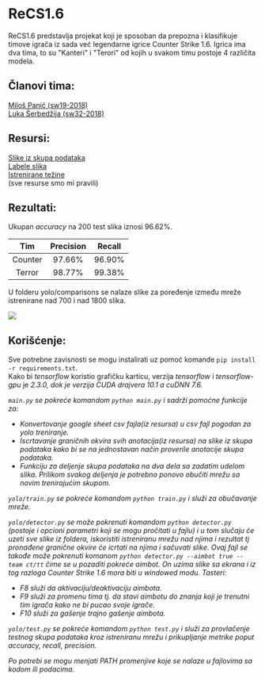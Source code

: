 # ReCS1.6

ReCS1.6 predstavlja projekat koji je sposoban da prepozna i klasifikuje timove igrača iz sada već legendarne igrice Counter Strike 1.6. Igrica ima dva tima, to su "Kanteri" i "Terori" od kojih u svakom timu postoje 4 različita modela. 

## Članovi tima:

[Miloš Panić (sw19-2018)](https://github.com/panicmilos)  
[Luka Šerbedžija (sw32-2018)](https://github.com/lukaserbedzija)

## Resursi:

[Slike iz skupa podataka](https://drive.google.com/drive/u/2/folders/1JEGqHTQcQaakKBCeB5WB9aVWa_1sM1R8)   
[Labele slika](https://docs.google.com/spreadsheets/d/1EqSbc1H2dcpJ1exzEMBKa17dtIzj-pyN0ISjIFKpWi4/edit?usp=sharing)   
[Istrenirane težine](https://drive.google.com/drive/folders/1qV30VXTh__nHawVNBPEsrHV-v6kL4gCA?usp=sharing)    
(sve resurse smo mi pravili)

## Rezultati:
Ukupan _accuracy_ na 200 test slika iznosi 96.62%.

| Tim | Precision | Recall  |
| :----: |:---------:| :-----:|
| Counter | 97.66% | 96.90% |
| Terror | 98.77% | 99.38% |

U folderu yolo/comparisons se nalaze slike za poređenje između mreže istrenirane nad 700 i nad 1800 slika.

<img src="https://github.com/panicmilos/recs1.6/blob/main/demo.gif" />

## Korišćenje:

Sve potrebne zavisnosti se mogu instalirati uz pomoć komande `pip install -r requirements.txt`.   
Kako bi <i>tensorflow</i> koristio grafičku karticu, verzija <i>tensorflow</i> i <i>tensorflow-gpu</i> je <i>2.3.0, dok je verzija <i>CUDA</i> drajvera 10.1 a <i>cuDNN</i> <i>7.6</i>.

`main.py` se pokreće komandom `python main.py` i sadrži pomoćne funkcije za:
<ul>
  <li>Konvertovanje google sheet csv fajla(iz resursa) u csv fajl pogodan za yolo treniranje.</li>
  <li>Iscrtavanje graničnih okvira svih anotacija(iz resursa) na slike iz skupa podataka kako bi se na jednostavan način proverile anotacije skupa podataka.</li>
  <li>Funkciju za deljenje skupa podataka na dva dela sa zadatim udelom slika. Prilikom svakog deljenja je potrebno ponovo obučiti mrežu sa novim trenirajućim skupom.</li>
</ul>

`yolo/train.py` se pokreće komandom `python train.py` i služi za obučavanje mreže.
 
`yolo/detector.py` se može pokrenuti komandom `python detector.py` (postoje i opcioni parametri koji se mogu pročitati u fajlu) i u tom slučaju će uzeti sve slike iz foldera, iskoristiti istreniranu mrežu nad njima i rezultat tj pronađene granične okvire će icrtati na njima i sačuvati slike.
Ovaj fajl se takođe može pokrenuti komanom `python detector.py --aimbot true --team ct/tt` čime se u pozaditi pokreće aimbot. On uzima slike sa ekrana i iz tog razloga Counter Strike 1.6 mora biti u windowed modu. Tasteri:
<ul>
  <li>F8 služi da aktivaciju/deaktivaciju aimbota.</li>
  <li>F9 služi za promenu tima tj. da stavi aimbotu do znanja koji je trenutni tim igrača kako ne bi pucao svoje igrače.</li>
  <li>F10 služi za gašenje trajno gašenje aimbota.</li>
</ul>

`yolo/test.py` se pokreće komandom `python test.py` i služi za provlačenje testnog skupa podataka kroz istreniranu mrežu i prikupljanje metrike poput <i>accuracy</i>, <i>recall</i>, <i>precision</i>.

Po potrebi se mogu menjati PATH promenjive koje se nalaze u fajlovima sa kodom ili podacima.

